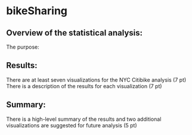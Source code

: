 # bikeSharing
## Overview of the statistical analysis:

The purpose: 
## Results:

There are at least seven visualizations for the NYC Citibike analysis (7 pt)
There is a description of the results for each visualization (7 pt)
## Summary:

There is a high-level summary of the results and two additional visualizations are suggested for future analysis (5 pt)
